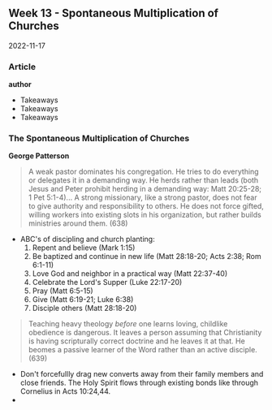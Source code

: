 ## Week 13 - Spontaneous Multiplication of Churches
2022-11-17

### Article
**author**
- Takeaways
- Takeaways
- Takeaways

### The Spontaneous Multiplication of Churches
**George Patterson**
>A weak pastor dominates his congregation. He tries to do everything or delegates it in a demanding way. He herds rather than leads (both Jesus and Peter prohibit herding in a demanding way: Matt 20:25-28; 1 Pet 5:1-4)... A strong missionary, like a strong pastor, does not fear to give authority and responsibility to others. He does not force gifted, willing workers into existing slots in his organization, but rather builds ministries around them. (638)
- ABC's of discipling and church planting:
	1. Repent and believe (Mark 1:15)
	2. Be baptized and continue in new life (Matt 28:18-20; Acts 2:38; Rom 6:1-11)
	3. Love God and neighbor in a practical way (Matt 22:37-40)
	4. Celebrate the Lord's Supper (Luke 22:17-20)
	5. Pray (Matt 6:5-15)
	6. Give (Matt 6:19-21; Luke 6:38)
	7. Disciple others (Matt 28:18-20)

>Teaching heavy theology *before* one learns loving, childlike obedience is dangerous. It leaves a person assuming that Christianity is having scripturally correct doctrine and he leaves it at that. He beomes a passive learner of the Word rather than an active disciple. (639)

- Don't forcefullly drag new converts away from their family members and close friends. The Holy Spirit flows through existing bonds like through Cornelius in Acts 10:24,44.
- 


